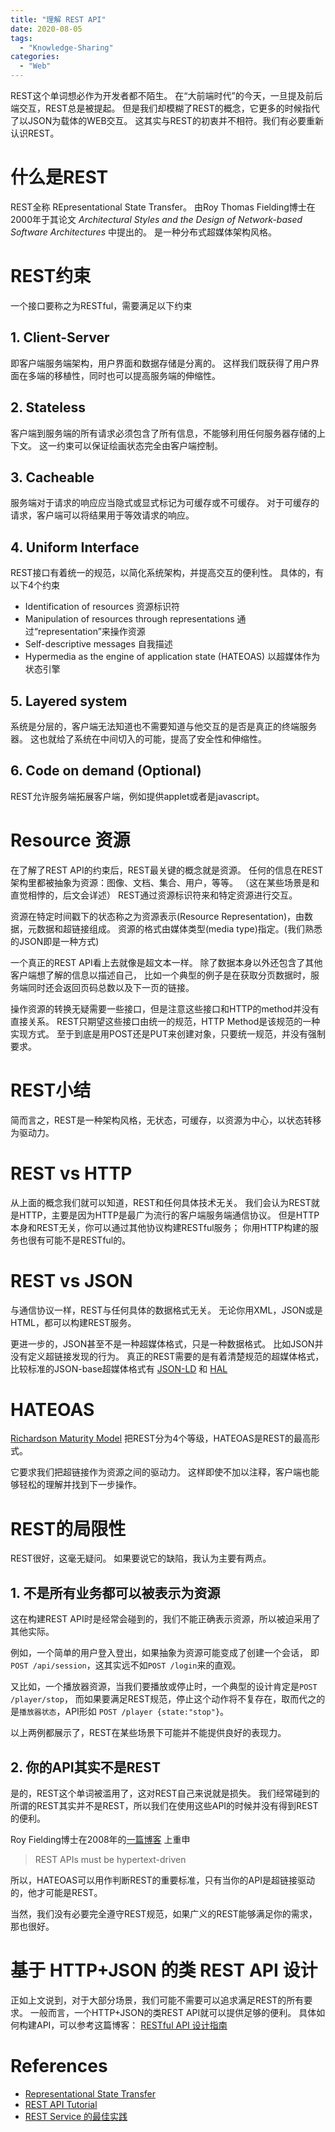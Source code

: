 ```yaml
---
title: "理解 REST API"
date: 2020-08-05
tags: 
  - "Knowledge-Sharing"
categories:
  - "Web"
---
```


REST这个单词想必作为开发者都不陌生。
在“大前端时代”的今天，一旦提及前后端交互，REST总是被提起。
但是我们却模糊了REST的概念，它更多的时候指代了以JSON为载体的WEB交互。
这其实与REST的初衷并不相符。我们有必要重新认识REST。

# 什么是REST

REST全称 REpresentational State Transfer。
由Roy Thomas Fielding博士在2000年于其论文 _Architectural Styles and the Design of Network-based Software Architectures_ 中提出的。
是一种分布式超媒体架构风格。

# REST约束

一个接口要称之为RESTful，需要满足以下约束

## 1. Client-Server

即客户端服务端架构，用户界面和数据存储是分离的。
这样我们既获得了用户界面在多端的移植性，同时也可以提高服务端的伸缩性。

## 2. Stateless

客户端到服务端的所有请求必须包含了所有信息，不能够利用任何服务器存储的上下文。
这一约束可以保证绘画状态完全由客户端控制。

## 3. Cacheable

服务端对于请求的响应应当隐式或显式标记为可缓存或不可缓存。
对于可缓存的请求，客户端可以将结果用于等效请求的响应。

## 4. Uniform Interface

REST接口有着统一的规范，以简化系统架构，并提高交互的便利性。
具体的，有以下4个约束

- Identification of resources 资源标识符
- Manipulation of resources through representations 通过“representation”来操作资源
- Self-descriptive messages 自我描述
- Hypermedia as the engine of application state (HATEOAS) 以超媒体作为状态引擎

## 5. Layered system

系统是分层的，客户端无法知道也不需要知道与他交互的是否是真正的终端服务器。
这也就给了系统在中间切入的可能，提高了安全性和伸缩性。

## 6. Code on demand (Optional)

REST允许服务端拓展客户端，例如提供applet或者是javascript。

# Resource 资源

在了解了REST API的约束后，REST最关键的概念就是资源。
任何的信息在REST架构里都被抽象为资源：图像、文档、集合、用户，等等。
（这在某些场景是和直觉相悖的，后文会详述）
REST通过资源标识符来和特定资源进行交互。

资源在特定时间戳下的状态称之为资源表示(Resource Representation)，由数据，元数据和超链接组成。
资源的格式由媒体类型(media type)指定。(我们熟悉的JSON即是一种方式)

一个真正的REST API看上去就像是超文本一样。
除了数据本身以外还包含了其他客户端想了解的信息以描述自己，
比如一个典型的例子是在获取分页数据时，服务端同时还会返回页码总数以及下一页的链接。

操作资源的转换无疑需要一些接口，但是注意这些接口和HTTP的method并没有直接关系。
REST只期望这些接口由统一的规范，HTTP Method是该规范的一种实现方式。
至于到底是用POST还是PUT来创建对象，只要统一规范，并没有强制要求。

# REST小结

简而言之，REST是一种架构风格，无状态，可缓存，以资源为中心，以状态转移为驱动力。

# REST vs HTTP

从上面的概念我们就可以知道，REST和任何具体技术无关。
我们会认为REST就是HTTP，主要是因为HTTP是最广为流行的客户端服务端通信协议。
但是HTTP本身和REST无关，你可以通过其他协议构建RESTful服务；
你用HTTP构建的服务也很有可能不是RESTful的。

# REST vs JSON

与通信协议一样，REST与任何具体的数据格式无关。
无论你用XML，JSON或是HTML，都可以构建REST服务。

更进一步的，JSON甚至不是一种超媒体格式，只是一种数据格式。
比如JSON并没有定义超链接发现的行为。
真正的REST需要的是有着清楚规范的超媒体格式，比较标准的JSON-base超媒体格式有
[JSON-LD](http://www.w3.org/TR/json-ld/) 和
[HAL](http://stateless.co/hal_specification.html) 

# HATEOAS

[Richardson Maturity Model](https://martinfowler.com/articles/richardsonMaturityModel.html) 
把REST分为4个等级，HATEOAS是REST的最高形式。

它要求我们把超链接作为资源之间的驱动力。
这样即使不加以注释，客户端也能够轻松的理解并找到下一步操作。

# REST的局限性

REST很好，这毫无疑问。
如果要说它的缺陷，我认为主要有两点。

## 1. 不是所有业务都可以被表示为资源

这在构建REST API时是经常会碰到的，我们不能正确表示资源，所以被迫采用了其他实际。

例如，一个简单的用户登入登出，如果抽象为资源可能变成了创建一个会话，
即`POST /api/session`，这其实远不如`POST /login`来的直观。

又比如，一个播放器资源，当我们要播放或停止时，一个典型的设计肯定是`POST /player/stop`，
而如果要满足REST规范，停止这个动作将不复存在，取而代之的是`播放器状态`，API形如
`POST /player {state:"stop"}`。

以上两例都展示了，REST在某些场景下可能并不能提供良好的表现力。

## 2. 你的API其实不是REST

是的，REST这个单词被滥用了，这对REST自己来说就是损失。
我们经常碰到的所谓的REST其实并不是REST，所以我们在使用这些API的时候并没有得到REST的便利。

Roy Fielding博士在2008年的[一篇博客](https://roy.gbiv.com/untangled/2008/rest-apis-must-be-hypertext-driven)
上重申

> REST APIs must be hypertext-driven

所以，HATEOAS可以用作判断REST的重要标准，只有当你的API是超链接驱动的，他才可能是REST。

当然，我们没有必要完全遵守REST规范，如果广义的REST能够满足你的需求，那也很好。

# 基于 HTTP+JSON 的类 REST API 设计

正如上文说到，对于大部分场景，我们可能不需要可以追求满足REST的所有要求。
一般而言，一个HTTP+JSON的类REST API就可以提供足够的便利。
具体如何构建API，可以参考这篇博客：
[RESTful API 设计指南](http://www.ruanyifeng.com/blog/2014/05/restful_api.html)

# References

- [Representational State Transfer](https://www.ics.uci.edu/~fielding/pubs/dissertation/fielding_dissertation.pdf)
- [REST API Tutorial](https://restfulapi.net/)
- [REST Service 的最佳实践](https://www.ibm.com/developerworks/cn/webservices/1101_mace_restservicePart1/1101_mace_restservicePart1.html)


